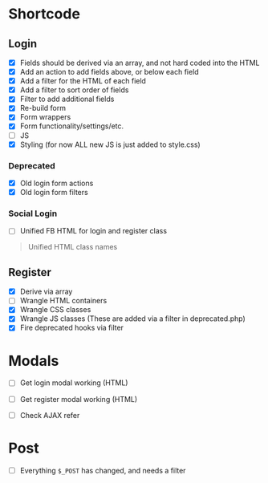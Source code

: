 # Shortcode

## Login

* [x] Fields should be derived via an array, and not hard coded into the HTML
* [x] Add an action to add fields above, or below each field
* [x] Add a filter for the HTML of each field
* [x] Add a filter to sort order of fields
* [x] Filter to add additional fields
* [x] Re-build form
* [x] Form wrappers
* [x] Form functionality/settings/etc.
* [ ] JS
* [x] Styling (for now ALL new JS is just added to style.css)

### Deprecated

* [x] Old login form actions
* [x] Old login form filters

### Social Login

* [ ] Unified FB HTML for login and register class

> Unified HTML class names

## Register

* [x] Derive via array
* [ ] Wrangle HTML containers
* [x] Wrangle CSS classes
* [x] Wrangle JS classes (These are added via a filter in deprecated.php)
* [x] Fire deprecated hooks via filter

# Modals

* [ ] Get login modal working (HTML)
* [ ] Get register modal working (HTML)

* [ ] Check AJAX refer

# Post

* [ ] Everything `$_POST` has changed, and needs a filter